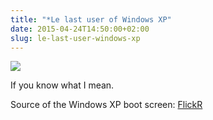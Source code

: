 ```yaml
---
title: "*Le last user of Windows XP"
date: 2015-04-24T14:50:00+02:00
slug: le-last-user-windows-xp
---
```



![]({attach}last-xp.png)

If you know what I mean.

Source of the Windows XP boot screen: [FlickR](https://www.flickr.com/photos/johnbullas/8262400144/)
